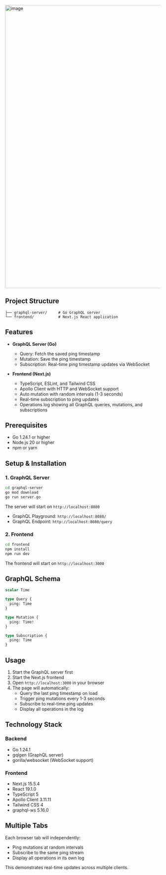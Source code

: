 <img width="1182" height="913" alt="image" src="https://github.com/user-attachments/assets/3854bfa9-8eb2-4b6c-a0f3-b39ce99e88f1" />

## Project Structure

```
├── graphql-server/     # Go GraphQL server
└── frontend/           # Next.js React application
```

## Features

- **GraphQL Server (Go)**
  - Query: Fetch the saved ping timestamp
  - Mutation: Save the ping timestamp
  - Subscription: Real-time ping timestamp updates via WebSocket

- **Frontend (Next.js)**
  - TypeScript, ESLint, and Tailwind CSS
  - Apollo Client with HTTP and WebSocket support
  - Auto mutation with random intervals (1-3 seconds)
  - Real-time subscription to ping updates
  - Operations log showing all GraphQL queries, mutations, and subscriptions

## Prerequisites

- Go 1.24.1 or higher
- Node.js 20 or higher
- npm or yarn

## Setup & Installation

### 1. GraphQL Server

```bash
cd graphql-server
go mod download
go run server.go
```

The server will start on `http://localhost:8080`

- GraphQL Playground: `http://localhost:8080/`
- GraphQL Endpoint: `http://localhost:8080/query`

### 2. Frontend

```bash
cd frontend
npm install
npm run dev
```

The frontend will start on `http://localhost:3000`

## GraphQL Schema

```graphql
scalar Time

type Query {
  ping: Time
}

type Mutation {
  ping: Time!
}

type Subscription {
  ping: Time
}
```

## Usage

1. Start the GraphQL server first
2. Start the Next.js frontend
3. Open `http://localhost:3000` in your browser
4. The page will automatically:
   - Query the last ping timestamp on load
   - Trigger ping mutations every 1-3 seconds
   - Subscribe to real-time ping updates
   - Display all operations in the log

## Technology Stack

### Backend
- Go 1.24.1
- gqlgen (GraphQL server)
- gorilla/websocket (WebSocket support)

### Frontend
- Next.js 15.5.4
- React 19.1.0
- TypeScript 5
- Apollo Client 3.11.11
- Tailwind CSS 4
- graphql-ws 5.16.0

## Multiple Tabs

Each browser tab will independently:
- Ping mutations at random intervals
- Subscribe to the same ping stream
- Display all operations in its own log

This demonstrates real-time updates across multiple clients.
